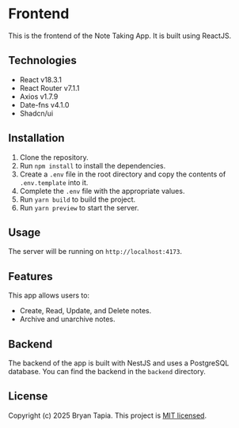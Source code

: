 # Frontend

This is the frontend of the Note Taking App. It is built using ReactJS.

## Technologies

- React v18.3.1
- React Router v7.1.1
- Axios v1.7.9
- Date-fns v4.1.0
- Shadcn/ui

## Installation

1. Clone the repository.
2. Run `npm install` to install the dependencies.
3. Create a `.env` file in the root directory and copy the contents of `.env.template` into it.
4. Complete the `.env` file with the appropriate values.
5. Run `yarn build` to build the project.
6. Run `yarn preview` to start the server.

## Usage

The server will be running on `http://localhost:4173`.

## Features

This app allows users to:

- Create, Read, Update, and Delete notes.
- Archive and unarchive notes.

## Backend

The backend of the app is built with NestJS and uses a PostgreSQL database. You can find the backend in the `backend` directory.

## License

Copyright (c) 2025 Bryan Tapia. This project is [MIT licensed](LICENSE).